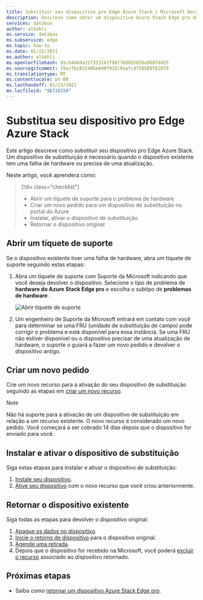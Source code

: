 ```yaml
---
title: Substituir seu dispositivo pro Edge Azure Stack | Microsoft Docs
description: Descreve como obter um dispositivo Azure Stack Edge pro de substituição.
services: databox
author: alkohli
ms.service: databox
ms.subservice: edge
ms.topic: how-to
ms.date: 01/22/2021
ms.author: alkohli
ms.openlocfilehash: 91cb446da31f353162f90778d855056a9697d455
ms.sourcegitcommit: 78ecfbc831405e8d0f932c9aafcdf59589f81978
ms.translationtype: MT
ms.contentlocale: pt-BR
ms.lasthandoff: 01/23/2021
ms.locfileid: "98726558"
---
```

# <a name="replace-your-azure-stack-edge-pro-device"></a>Substitua seu dispositivo pro Edge Azure Stack

Este artigo descreve como substituir seu dispositivo pro Edge Azure Stack. Um dispositivo de substituição é necessário quando o dispositivo existente tem uma falha de hardware ou precisa de uma atualização. 


Neste artigo, você aprenderá como:

> [!div class="checklist"]
>
> * Abrir um tíquete de suporte para o problema de hardware
> * Criar um novo pedido para um dispositivo de substituição no portal do Azure
> * Instalar, ativar o dispositivo de substituição
> * Retornar o dispositivo original

## <a name="open-a-support-ticket"></a>Abrir um tíquete de suporte

Se o dispositivo existente tiver uma falha de hardware, abra um tíquete de suporte seguindo estas etapas:

1. Abra um tíquete de suporte com Suporte da Microsoft indicando que você deseja devolver o dispositivo. Selecione o tipo de problema de **hardware do Azure Stack Edge pro** e escolha o subtipo de **problemas de hardware** .  

    ![Abrir tíquete de suporte](media/azure-stack-edge-replace-device/open-support-ticket-1.png)  

2. Um engenheiro de Suporte da Microsoft entrará em contato com você para determinar se uma FRU (unidade de substituição de campo) pode corrigir o problema e está disponível para essa instância. Se uma FRU não estiver disponível ou o dispositivo precisar de uma atualização de hardware, o suporte o guiará a fazer um novo pedido e devolver o dispositivo antigo.

## <a name="create-a-new-order"></a>Criar um novo pedido

Crie um novo recurso para a ativação do seu dispositivo de substituição seguindo as etapas em [criar um novo recurso](azure-stack-edge-gpu-deploy-prep.md#create-a-new-resource).

> [!NOTE]
> Não há suporte para a ativação de um dispositivo de substituição em relação a um recurso existente. O novo recurso é considerado um novo pedido. Você começará a ser cobrado 14 dias depois que o dispositivo for enviado para você.

## <a name="install-and-activate-the-replacement-device"></a>Instalar e ativar o dispositivo de substituição

Siga estas etapas para instalar e ativar o dispositivo de substituição:

1. [Instale seu dispositivo](azure-stack-edge-deploy-install.md).
2. [Ative seu dispositivo](azure-stack-edge-deploy-connect-setup-activate.md) com o novo recurso que você criou anteriormente.

## <a name="return-your-existing-device"></a>Retornar o dispositivo existente

Siga todas as etapas para devolver o dispositivo original:

1. [Apague os dados no dispositivo](azure-stack-edge-return-device.md#erase-data-from-the-device).
2. [Inicie o retorno de dispositivo](azure-stack-edge-return-device.md#initiate-device-return) para o dispositivo original.
3. [Agende uma retirada](azure-stack-edge-return-device.md#schedule-a-pickup).
4. Depois que o dispositivo for recebido na Microsoft, você poderá [excluir o recurso](azure-stack-edge-return-device.md#delete-the-resource) associado ao dispositivo retornado.


## <a name="next-steps"></a>Próximas etapas

- Saiba como [retornar um dispositivo Azure Stack Edge pro](azure-stack-edge-return-device.md).
